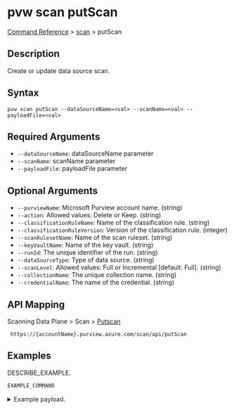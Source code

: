 # pvw scan putScan
[Command Reference](../../../README.md#command-reference) > [scan](./main.md) > putScan

## Description
Create or update data source scan.

## Syntax
```
pvw scan putScan --dataSourceName=<val> --scanName=<val> --payloadFile=<val>
```

## Required Arguments
- `--dataSourceName`: dataSourceName parameter
- `--scanName`: scanName parameter
- `--payloadFile`: payloadFile parameter

## Optional Arguments
- `--purviewName`: Microsoft Purview account name. (string)
- `--action`: Allowed values: Delete or Keep. (string)
- `--classificationRuleName`: Name of the classification rule. (string)
- `--classificationRuleVersion`: Version of the classification rule. (integer)
- `--scanRulesetName`: Name of the scan ruleset. (string)
- `--keyVaultName`: Name of the key vault. (string)
- `--runId`: The unique identifier of the run. (string)
- `--dataSourceType`: Type of data source. (string)
- `--scanLevel`: Allowed values: Full or Incremental [default: Full]. (string)
- `--collectionName`: The unique collection name. (string)
- `--credentialName`: The name of the credential. (string)

## API Mapping
Scanning Data Plane > Scan > [Putscan]()
```
 https://{accountName}.purview.azure.com/scan/api/putScan
```

## Examples
DESCRIBE_EXAMPLE.
```powershell
EXAMPLE_COMMAND
```
<details><summary>Example payload.</summary>
<p>

```json
PASTE_JSON_HERE
```
</p>
</details>